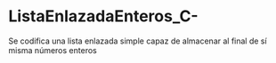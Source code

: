 # ListaEnlazadaEnteros_C-
Se codifica una lista enlazada simple capaz de almacenar al final de sí misma números enteros
